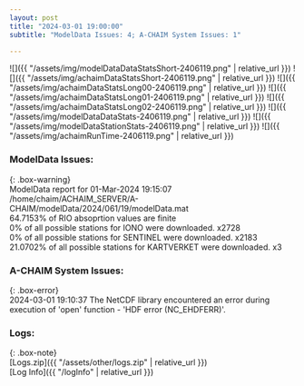 ```yaml
---
layout: post
title: "2024-03-01 19:00:00"
subtitle: "ModelData Issues: 4; A-CHAIM System Issues: 1"

---
```


![]({{ "/assets/img/modelDataDataStatsShort-2406119.png" | relative_url }})
![]({{ "/assets/img/achaimDataStatsShort-2406119.png" | relative_url }})
![]({{ "/assets/img/achaimDataStatsLong00-2406119.png" | relative_url }})
![]({{ "/assets/img/achaimDataStatsLong01-2406119.png" | relative_url }})
![]({{ "/assets/img/achaimDataStatsLong02-2406119.png" | relative_url }})
![]({{ "/assets/img/modelDataDataStats-2406119.png" | relative_url }})
![]({{ "/assets/img/modelDataStationStats-2406119.png" | relative_url }})
![]({{ "/assets/img/achaimRunTime-2406119.png" | relative_url }})


### ModelData Issues:  
  
{: .box-warning}  
 ModelData report for 01-Mar-2024 19:15:07   
 /home/chaim/ACHAIM_SERVER/A-CHAIM/modelData/2024/061/19/modelData.mat   
 64.7153% of RIO absoprtion values are finite   
 0% of all possible stations for IONO were downloaded. x2728   
 0% of all possible stations for SENTINEL were downloaded. x2183   
 21.0702% of all possible stations for KARTVERKET were downloaded. x3   
  
### A-CHAIM System Issues:  
  
{: .box-error}  
2024-03-01 19:10:37 The NetCDF library encountered an error during execution of 'open' function - 'HDF error (NC_EHDFERR)'.  

### Logs:  
  
{: .box-note}  
[Logs.zip]({{ "/assets/other/logs.zip" | relative_url }})  
[Log Info]({{ "/logInfo" | relative_url }})  
